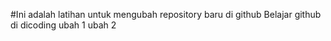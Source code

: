 #Ini adalah latihan untuk mengubah repository baru di github
Belajar github di dicoding
ubah 1
ubah 2
